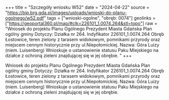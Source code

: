 +++
title = "Szczegóły wniosku W52"
date = "2024-04-22"
source = "https://bip.brg.gda.pl/images/uploads/wnioski-do-planu-ogolnego/w52.pdf"
tags = ["wnioski-ogolne", "obręb: 0074"]
geolinks = ["https://geoportal360.pl/map/#clk=226101_1.0074.264&stl=topo"]
raw = "Wniosek do projektu Planu Ogólnego Prezydent Miasta Gdańska Plan ogólny gminy Dotyczy: Działka nr 264. Indyfikator 226101_1.0074.264 Obręb Łostowice, teren zielony z tarasem widokowym, pomnikami przyrody oraz miejscem cennym historycznie przy ul.Niepołomickiej. Nazwa: Góra Luizy (niem. Luisenberg) Wnioskuje o ustanowienie statusu Paku Miejskiego na działce z ochroną zieleni znajdującej się w jej obrębie. "
+++

Wniosek do projektu Planu Ogólnego Prezydent Miasta Gdańska Plan ogólny gminy
Dotyczy: Działka nr 264. Indyfikator 226101_1.0074.264 Obręb Łostowice, teren zielony z
tarasem widokowym, pomnikami przyrody oraz miejscem cennym historycznie przy
ul.Niepołomickiej. Nazwa: Góra Luizy (niem. Luisenberg) Wnioskuje o ustanowienie statusu
Paku Miejskiego na działce z ochroną zieleni znajdującej się w jej obrębie.




